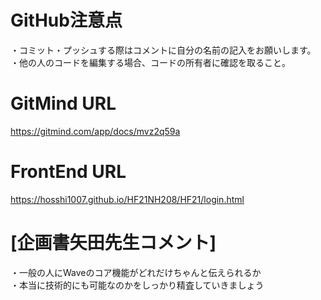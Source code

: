 # GitHub注意点
・コミット・プッシュする際はコメントに自分の名前の記入をお願いします。<br>・他の人のコードを編集する場合、コードの所有者に確認を取ること。
# GitMind URL
https://gitmind.com/app/docs/mvz2q59a
# FrontEnd URL
https://hosshi1007.github.io/HF21NH208/HF21/login.html
# [企画書矢田先生コメント]
・一般の人にWaveのコア機能がどれだけちゃんと伝えられるか<br>・本当に技術的にも可能なのかをしっかり精査していきましょう